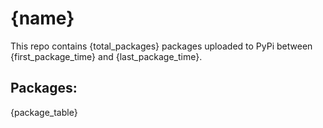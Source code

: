 # {name}

This repo contains {total_packages} packages uploaded to PyPi between 
{first_package_time} and {last_package_time}.

## Packages:

{package_table}
